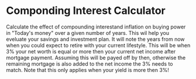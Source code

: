 # Componding Interest Calculator

Calculate the effect of compounding interestand inflation on buying power in "Today's money" over a given number of years. This wil help you eveluate your savings and investment plan. It will note the years from now when you could expect to retire with your current lifestyle. This will be when 3% your net worth is equal or more then your current net income after mortgage payment. Assuming this will be payed off by then, otherwise the remaining mortgage is also added to the net income the 3% needs to match. Note that this only applies when your yield is more then 3%!
